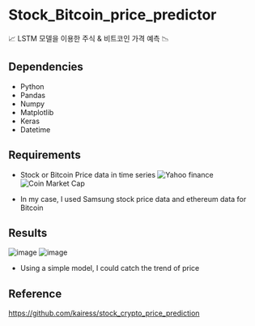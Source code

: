 # Stock_Bitcoin_price_predictor
📈 LSTM 모델을 이용한 주식 &amp; 비트코인 가격 예측 📉

## Dependencies
- Python
- Pandas
- Numpy
- Matplotlib
- Keras
- Datetime

## Requirements
- Stock or Bitcoin Price data in time series
![Yahoo finance](https://finance.yahoo.com/)
![Coin Market Cap](https://coinmarketcap.com/)

- In my case, I used Samsung stock price data and ethereum data for Bitcoin

## Results
![image](https://user-images.githubusercontent.com/18099627/105677485-46bfab00-5f2f-11eb-85ef-33f3640a0902.png)
![image](https://user-images.githubusercontent.com/18099627/105677601-6a82f100-5f2f-11eb-9d4a-13d48ee4abe1.png)
- Using a simple model, I could catch the trend of price

## Reference
https://github.com/kairess/stock_crypto_price_prediction
